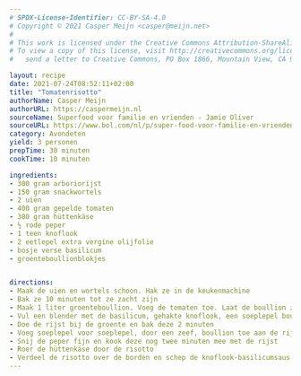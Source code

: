 ```yaml
---
# SPDX-License-Identifier: CC-BY-SA-4.0
# Copyright © 2021 Casper Meijn <casper@meijn.net>
# 
# This work is licensed under the Creative Commons Attribution-ShareAlike 4.0 International License. 
# To view a copy of this license, visit http://creativecommons.org/licenses/by-sa/4.0/ or 
#   send a letter to Creative Commons, PO Box 1866, Mountain View, CA 94042, USA.

layout: recipe
date: 2021-07-24T08:52:11+02:00
title: "Tomatenrisotto"
authorName: Casper Meijn
authorURL: https://caspermeijn.nl
sourceName: Superfood voor familie en vrienden - Jamie Oliver
sourceURL: https://www.bol.com/nl/p/super-food-voor-familie-en-vrienden/9200000057111354/
category: Avondeten
yield: 3 personen
prepTime: 30 minuten
cookTime: 10 minuten

ingredients:
- 300 gram arboriorijst
- 150 gram snackwortels
- 2 uien
- 400 gram gepelde tomaten
- 300 gram hüttenkäse
- ½ rode peper
- 1 teen knoflook
- 2 eetlepel extra vergine olijfolie
- bosje verse basilicum
- groenteboullionblokjes


directions:
- Maak de uien en wortels schoon. Hak ze in de keukenmachine
- Bak ze 10 minuten tot ze zacht zijn
- Maak 1 liter groenteboullion. Voeg de tomaten toe. Laat de boullion zachtjes pruttelen
- Vul een blender met de basilicum, gehakte knoflook, een soeplepel boullion, de extra vergine olijfolie. Pureer en breng op smaak met peper en zout
- Doe de rijst bij de groente en bak deze 2 minuten
- Voeg soeplepel voor soeplepel, door een zeef, boullion toe aan de rijst. Wrijf de tomaten door de zeef. Wacht steeds tot het vocht wordt opgenomen door de rijst. Blijf dit 20 minuten doen, totdat de rijst gaar en smeuïg is
- Snij de peper fijn en kook deze nog twee minuten mee met de rijst
- Roer de hüttenkäse door de risotto
- Verdeel de risotto over de borden en schep de knoflook-basilicumsaus eroverheen
---
```

